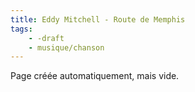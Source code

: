 ```yaml
---
title: Eddy Mitchell - Route de Memphis
tags:
    - -draft
    - musique/chanson
---
```


Page créée automatiquement, mais vide.
